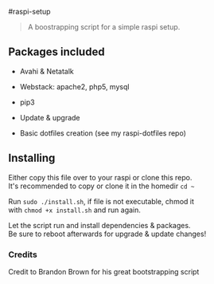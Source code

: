 #raspi-setup
> A boostrapping script for a simple raspi setup.

## Packages included
* Avahi & Netatalk
* Webstack: apache2, php5, mysql
* pip3

* Update & upgrade
* Basic dotfiles creation (see my raspi-dotfiles repo)

## Installing
Either copy this file over to your raspi or clone this repo.  
It's recommended to copy or clone it in the homedir `cd ~`  

Run `sudo ./install.sh`, if file is not executable, chmod it  
with `chmod +x install.sh` and run again.

Let the script run and install dependencies & packages.  
Be sure to reboot afterwards for upgrade & update changes!

### Credits
Credit to Brandon Brown for his great bootstrapping script